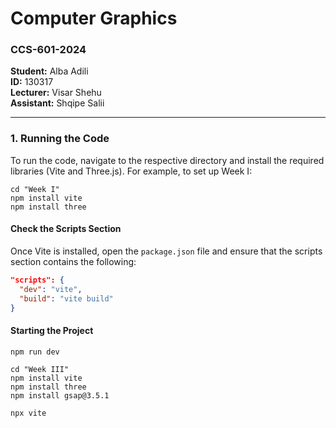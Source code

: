 # **Computer Graphics**

### CCS-601-2024

**Student:** Alba Adili  
**ID:** 130317  
**Lecturer:** Visar Shehu  
**Assistant:** Shqipe Salii

---

### 1. **Running the Code**

To run the code, navigate to the respective directory and install the required libraries (Vite and Three.js). For example, to set up Week I:

```
cd "Week I"
npm install vite
npm install three
```

#### **Check the Scripts Section**

Once Vite is installed, open the `package.json` file and ensure that the scripts section contains the following:

```json
"scripts": {
  "dev": "vite",
  "build": "vite build"
}
```

#### **Starting the Project**

```
npm run dev
```

```
cd "Week III"
npm install vite
npm install three
npm install gsap@3.5.1

npx vite
```
